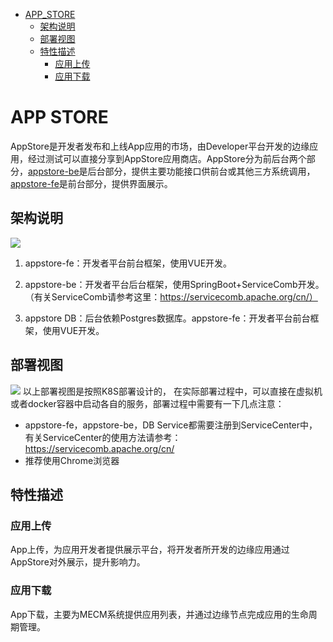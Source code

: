 *   [APP_STORE](#APP_STORE)
    *   [架构说明](#架构说明)
    *   [部署视图](#部署视图)
    *   [特性描述](#特性描述)
        *   [应用上传](#应用上传) 
        *   [应用下载](#应用下载) 
# APP STORE
AppStore是开发者发布和上线App应用的市场，由Developer平台开发的边缘应用，经过测试可以直接分享到AppStore应用商店。AppStore分为前后台两个部分，[appstore-be][1]是后台部分，提供主要功能接口供前台或其他三方系统调用，[appstore-fe][2]是前台部分，提供界面展示。


## 架构说明
![](https://images.gitee.com/uploads/images/2020/0709/154041_a4c3a9ba_5504908.png)

1. appstore-fe：开发者平台前台框架，使用VUE开发。

2. appstore-be：开发者平台后台框架，使用SpringBoot+ServiceComb开发。（有关ServiceComb请参考这里：https://servicecomb.apache.org/cn/）

3. appstore DB：后台依赖Postgres数据库。appstore-fe：开发者平台前台框架，使用VUE开发。

## 部署视图
![](https://images.gitee.com/uploads/images/2020/0709/154053_b41b4a97_5504908.png)
以上部署视图是按照K8S部署设计的， 在实际部署过程中，可以直接在虚拟机或者docker容器中启动各自的服务，部署过程中需要有一下几点注意：

- appstore-fe，appstore-be，DB Service都需要注册到ServiceCenter中，有关ServiceCenter的使用方法请参考：https://servicecomb.apache.org/cn/
- 推荐使用Chrome浏览器
## 特性描述

### 应用上传
App上传，为应用开发者提供展示平台，将开发者所开发的边缘应用通过AppStore对外展示，提升影响力。

### 应用下载
App下载，主要为MECM系统提供应用列表，并通过边缘节点完成应用的生命周期管理。


[1]: https://gitee.com/edgegallery/appstore-be "appstore-be"
[2]: https://gitee.com/edgegallery/appstore-fe "appstore-fe"